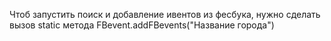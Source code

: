 Чтоб запустить поиск и добавление ивентов из фесбука, нужно сделать вызов static метода FBevent.addFBevents("Название города")
